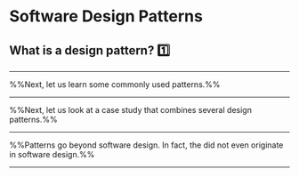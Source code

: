 <link rel="stylesheet" href="{{baseUrl}}/css/main.css">
<link rel="stylesheet" href="{{baseUrl}}/css/textbook.css">

<include src="../../common/header.md" />

<div class="website-content">

# Software Design Patterns

## What is a design pattern? :one:

<include src="introduction/index.md" />

------------------------------------------------------------------------------------------------------------

%%Next, let us learn some commonly used patterns.%%

<Panel header="**Singleton pattern** :one:" expandable type="seamless">
<include src="singleton/index.md" />
</Panel>
<Panel header="**Façade pattern** :one:" expandable type="seamless">
<include src="facade/index.md" />
</Panel>

<Panel header="**Command pattern** :one:" expandable type="seamless">
<include src="command/index.md" />
</Panel>

<Panel header="**Mode-View-Controller pattern** :two:" expandable type="seamless">
<include src="mvc/index.md" />
</Panel>

<Panel header="**Observer pattern** :two:" expandable type="seamless">
<include src="observer/index.md" />
</Panel>

<Panel header="**Abstraction occurrence pattern** :three:" expandable type="seamless">
<include src="abstraction-occurrence/index.md" />
</Panel>

<div v-closeable alt="case study">

------------------------------------------------------------------------------------------------------------

%%Next, let us look at a case study that combines several design patterns.%%

<Panel header="**Case Study** :two:" expandable type="seamless">
<include src="case-study/index.md" />
</Panel>

</div>

<div v-closeable alt="patterns beyond software design">

------------------------------------------------------------------------------------------------------------

%%Patterns go beyond software design. In fact, the did not even originate in software design.%%


<Panel header="**How patterns originated in building architecture domain** :zero:" expandable type="seamless">
<include src="beyond/index.md" />
</Panel>
<Panel header="**Patterns from other domains** :three:" expandable type="seamless">
<include src="beyond/index.md" />
</Panel>

</div>

------------------------------------------------------------------------------------------------------------

<panel header=":bulb: Test your knowledge" expandable type="seamless">

<morph title="Q1a :one:" src="./examples/e1.md"></morph>
<morph title="Q1b :zero:" src="./examples/e2.md"></morph>
<morph title="Q1c :zero:" src="./examples/e3.md"></morph><br>

<morph title="Q2a :one:" src="./examples/e4.md"></morph>
<morph title="Q2b :zero:" src="./examples/e5.md"></morph>

</panel>

</div>

